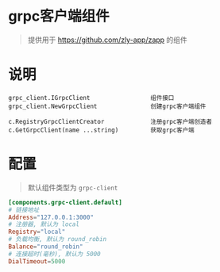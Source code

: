 
# grpc客户端组件

> 提供用于 https://github.com/zly-app/zapp 的组件

# 说明

```text
grpc_client.IGrpcClient                 组件接口
grpc_client.NewGrpcClient               创建grpc客户端组件

c.RegistryGrpcClientCreator             注册grpc客户端创造者
c.GetGrpcClient(name ...string)         获取grpc客户端
```

# 配置

> 默认组件类型为 `grpc-client`

```toml
[components.grpc-client.default]
# 链接地址
Address="127.0.0.1:3000"
# 注册器, 默认为 local
Registry="local"
# 负载均衡, 默认为 round_robin
Balance="round_robin"
# 连接超时(毫秒), 默认为 5000
DialTimeout=5000
```
